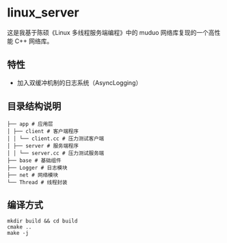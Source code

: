 # linux_server
这是我基于陈硕《Linux 多线程服务端编程》中的 muduo 网络库复现的一个高性能 C++ 网络库。

## 特性
- 加入双缓冲机制的日志系统（AsyncLogging）

## 目录结构说明
```
├── app # 应用层
│ ├── client # 客户端程序
│ │ └── client.cc # 压力测试客户端
│ ├── server # 服务端程序
│ │ └── server.cc # 压力测试服务端
├── base # 基础组件
├── Logger # 日志模块
├── net # 网络模块
└── Thread # 线程封装
```
## 编译方式
```
mkdir build && cd build
cmake ..
make -j
```
